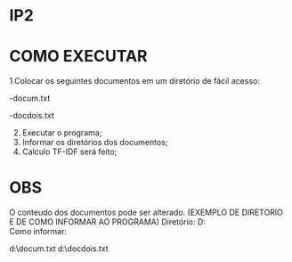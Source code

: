 # IP2
# COMO EXECUTAR
1.Colocar os seguintes documentos em um diretório de fácil acesso:

  -docum.txt
  
  -docdois.txt
  

2. Executar o programa;
3. Informar os diretórios dos documentos;
4. Calculo TF-IDF será feito;

# OBS

O conteudo dos documentos pode ser alterado.
(EXEMPLO DE DIRETORIO E DE COMO INFORMAR AO PROGRAMA)
Diretório: D:\
Como informar:

d:\docum.txt
d:\docdois.txt
